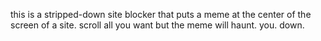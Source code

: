 this is a stripped-down site blocker that puts a meme at the center of the screen of a site. scroll all you want but the meme will haunt. you. down.